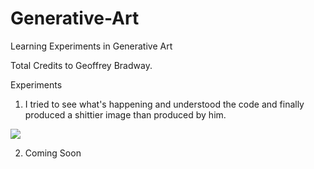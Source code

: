 # Generative-Art
Learning Experiments in Generative Art

Total Credits to Geoffrey Bradway.

Experiments

1) I tried to see what's happening and understood the code and finally produced a shittier image than produced by him.
<img src="https://github.com/rudraksh97/Generative-Art/blob/master/experiment-1.png?raw=True">

2) Coming Soon
